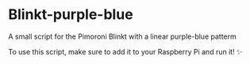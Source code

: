 # Blinkt-purple-blue
A small script for the Pimoroni Blinkt with a linear purple-blue patterm

To use this script, make sure to add it to your Raspberry Pi and run it! ✨

